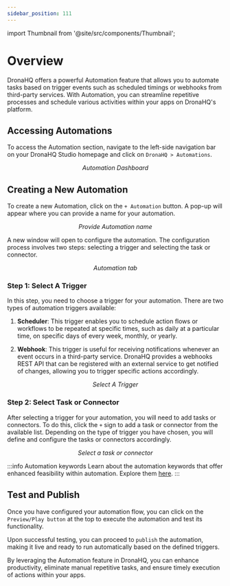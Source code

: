 ```yaml
---
sidebar_position: 111
---
```


import Thumbnail from '@site/src/components/Thumbnail';

# Overview

DronaHQ offers a powerful Automation feature that allows you to automate tasks based on trigger events such as scheduled timings or webhooks from third-party services. With Automation, you can streamline repetitive processes and schedule various activities within your apps on DronaHQ's platform.

## Accessing Automations

To access the Automation section, navigate to the left-side navigation bar on your DronaHQ Studio homepage and click on `DronaHQ > Automations`.

<figure>
  <Thumbnail src="/img/automation/automation-dashboard.png" alt="Automation Dashboard" width='70%'/>
  <figcaption align = "center"><i>Automation Dashboard</i></figcaption>
</figure>

## Creating a New Automation

To create a new Automation, click on the `+ Automation` button. A pop-up will appear where you can provide a name for your automation.

<figure>
  <Thumbnail src="/img/automation/provide-automation-name.png" alt="Provide Automation name" width='70%'/>
  <figcaption align = "center"><i>Provide Automation name</i></figcaption>
</figure>

A new window will open to configure the automation. The configuration process involves two steps: selecting a trigger and selecting the task or connector.

<figure>
  <Thumbnail src="/img/automation/automation-window.png" alt="Automation tab" width='70%'/>
  <figcaption align = "center"><i>Automation tab</i></figcaption>
</figure>

### Step 1: Select A Trigger

In this step, you need to choose a trigger for your automation. There are two types of automation triggers available:

1. **Scheduler**: This trigger enables you to schedule action flows or workflows to be repeated at specific times, such as daily at a particular time, on specific days of every week, monthly, or yearly.

2. **Webhook**: This trigger is useful for receiving notifications whenever an event occurs in a third-party service. DronaHQ provides a webhooks REST API that can be registered with an external service to get notified of changes, allowing you to trigger specific actions accordingly.

<figure>
  <Thumbnail src="/img/automation/select-trigger.png" alt="Select a trigger" width='70%'/>
  <figcaption align = "center"><i>Select A Trigger</i></figcaption>
</figure>

### Step 2: Select Task or Connector

After selecting a trigger for your automation, you will need to add tasks or connectors. To do this, click the `+` sign to add a task or connector from the available list. Depending on the type of trigger you have chosen, you will define and configure the tasks or connectors accordingly.

<figure>
  <Thumbnail src="/img/automation/select-task-or-connector.png" alt="Select a task or connector" width='70%'/>
  <figcaption align = "center"><i>Select a task or connector</i></figcaption>
</figure>

:::info Automation keywords
Learn about the automation keywords that offer enhanced feasibility within automation. Explore them [here](/reference_keywords#automation-keywords).
:::

## Test and Publish

Once you have configured your automation flow, you can click on the `Preview/Play button` at the top to execute the automation and test its functionality.

Upon successful testing, you can proceed to `publish` the automation, making it live and ready to run automatically based on the defined triggers.

By leveraging the Automation feature in DronaHQ, you can enhance productivity, eliminate manual repetitive tasks, and ensure timely execution of actions within your apps.